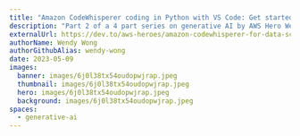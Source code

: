```yaml
---
title: "Amazon CodeWhisperer coding in Python with VS Code: Get started with generative AI on AWS - Part 2"
description: "Part 2 of a 4 part series on generative AI by AWS Hero Wendy Wong."
externalUrl: https://dev.to/aws-heroes/amazon-codewhisperer-for-data-science-and-analytics-get-started-with-generative-ai-on-aws-part-2-5e66
authorName: Wendy Wong
authorGithubAlias: wendy-wong
date: 2023-05-09
images:
  banner: images/6j0l38tx54oudopwjrap.jpeg
  thumbnail: images/6j0l38tx54oudopwjrap.jpeg
  hero: images/6j0l38tx54oudopwjrap.jpeg
  background: images/6j0l38tx54oudopwjrap.jpeg
spaces:
  - generative-ai
---
```


